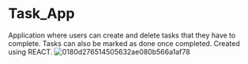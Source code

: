 # Task_App
Application where users can create and delete tasks that they have to complete. Tasks can also be marked as done once completed. Created using REACT.
![0180d276514505632ae080b566a1af78](https://github.com/Zorope/Task_App/assets/71614711/7fac08d1-10bf-40fb-89d2-9f9d6d8a44ab)
